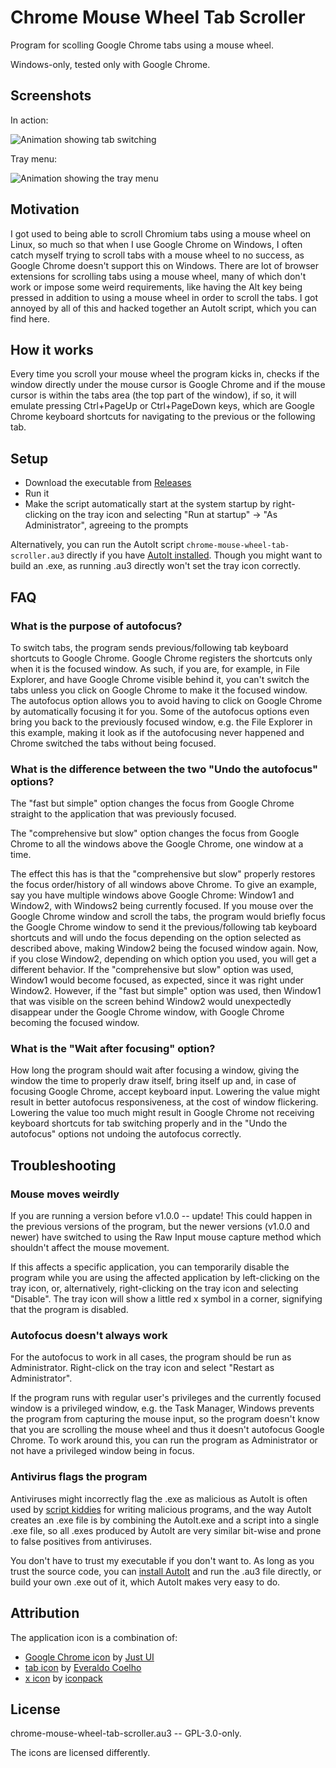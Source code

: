 # Chrome Mouse Wheel Tab Scroller

Program for scolling Google Chrome tabs using a mouse wheel.

Windows-only, tested only with Google Chrome.

## Screenshots

In action:

![Animation showing tab switching](https://i.imgur.com/ye1cNBc.gif)

Tray menu:

![Animation showing the tray menu](https://i.imgur.com/aED5mOf.gif)

## Motivation

I got used to being able to scroll Chromium tabs using a mouse wheel on Linux, so much so that when I use Google Chrome on Windows, I often catch myself trying to scroll tabs with a mouse wheel to no success, as Google Chrome doesn't support this on Windows.
There are lot of browser extensions for scrolling tabs using a mouse wheel, many of which don't work or impose some weird requirements, like having the Alt key being pressed in addition to using a mouse wheel in order to scroll the tabs.
I got annoyed by all of this and hacked together an AutoIt script, which you can find here.

## How it works

Every time you scroll your mouse wheel the program kicks in, checks if the window directly under the mouse cursor is Google Chrome and if the mouse cursor is within the tabs area (the top part of the window), if so, it will emulate pressing Ctrl+PageUp or Ctrl+PageDown keys, which are Google Chrome keyboard shortcuts for navigating to the previous or the following tab.

## Setup

- Download the executable from [Releases](https://github.com/nurupo/chrome-mouse-wheel-tab-scroller/releases)
- Run it
- Make the script automatically start at the system startup by right-clicking on the tray icon and selecting "Run at startup" -> "As Administrator", agreeing to the prompts

Alternatively, you can run the AutoIt script `chrome-mouse-wheel-tab-scroller.au3` directly if you have [AutoIt installed](https://www.autoitscript.com/site/autoit/downloads/). Though you might want to build an .exe, as running .au3 directly won't set the tray icon correctly.

## FAQ

### What is the purpose of autofocus?

To switch tabs, the program sends previous/following tab keyboard shortcuts to Google Chrome. Google Chrome registers the shortcuts only when it is the focused window. As such, if you are, for example, in File Explorer, and have Google Chrome visible behind it, you can't switch the tabs unless you click on Google Chrome to make it the focused window. The autofocus option allows you to avoid having to click on Google Chrome by automatically focusing it for you. Some of the autofocus options even bring you back to the previously focused window, e.g. the File Explorer in this example, making it look as if the autofocusing never happened and Chrome switched the tabs without being focused.

### What is the difference between the two "Undo the autofocus" options?

The "fast but simple" option changes the focus from Google Chrome straight to the application that was previously focused.

The "comprehensive but slow" option changes the focus from Google Chrome to all the windows above the Google Chrome, one window at a time.

The effect this has is that the "comprehensive but slow" properly restores the focus order/history of all windows above Chrome. To give an example, say you have multiple windows above Google Chrome: Window1 and Window2, with Windows2 being currently focused. If you mouse over the Google Chrome window and scroll the tabs, the program would briefly focus the Google Chrome window to send it the previous/following tab keyboard shortcuts and will undo the focus depending on the option selected as described above, making Window2 being the focused window again. Now, if you close Window2, depending on which option you used, you will get a different behavior. If the "comprehensive but slow" option was used, Window1 would become focused, as expected, since it was right under Window2. However, if the "fast but simple" option was used, then Window1 that was visible on the screen behind Window2 would unexpectedly disappear under the Google Chrome window, with Google Chrome becoming the focused window.

### What is the "Wait after focusing" option?

How long the program should wait after focusing a window, giving the window the time to properly draw itself, bring itself up and, in case of focusing Google Chrome, accept keyboard input. Lowering the value might result in better autofocus responsiveness, at the cost of window flickering. Lowering the value too much might result in Google Chrome not receiving keyboard shortcuts for tab switching properly and in the "Undo the autofocus" options not undoing the autofocus correctly.

## Troubleshooting

### Mouse moves weirdly

If you are running a version before v1.0.0 -- update! This could happen in the previous versions of the program, but the newer versions (v1.0.0 and newer) have switched to using the Raw Input mouse capture method which shouldn't affect the mouse movement.

If this affects a specific application, you can temporarily disable the program while you are using the affected application by left-clicking on the tray icon, or, alternatively, right-clicking on the tray icon and selecting "Disable".
The tray icon will show a little red x symbol in a corner, signifying that the program is disabled.

### Autofocus doesn't always work

For the autofocus to work in all cases, the program should be run as Administrator.
Right-click on the tray icon and select "Restart as Administrator".

If the program runs with regular user's privileges and the currently focused window is a privileged window, e.g. the Task Manager, Windows prevents the program from capturing the mouse input, so the program doesn't know that you are scrolling the mouse wheel and thus it doesn't autofocus Google Chrome.
To work around this, you can run the program as Administrator or not have a privileged window being in focus.

### Antivirus flags the program

Antiviruses might incorrectly flag the .exe as malicious as AutoIt is often used by [script kiddies](https://en.wikipedia.org/wiki/Script_kiddie) for writing malicious programs, and the way AutoIt creates an .exe file is by combining the AutoIt.exe and a script into a single .exe file, so all .exes produced by AutoIt are very similar bit-wise and prone to false positives from antiviruses.

You don't have to trust my executable if you don't want to.
As long as you trust the source code, you can [install AutoIt](https://www.autoitscript.com/site/autoit/downloads/) and run the .au3 file directly, or build your own .exe out of it, which AutoIt makes very easy to do.

## Attribution

The application icon is a combination of:

- [Google Chrome icon](https://www.iconfinder.com/icons/1298719/chrome_google_icon) by [Just UI](https://www.iconfinder.com/justui)
- [tab icon](https://www.iconfinder.com/icons/3256/tab_icon) by [Everaldo Coelho](http://www.everaldo.com/)
- [x icon](https://www.iconfinder.com/icons/1398917/circle_close_cross_delete_incorrect_invalid_x_icon) by [iconpack](https://www.iconfinder.com/iconpack)

## License

chrome-mouse-wheel-tab-scroller.au3 -- GPL-3.0-only.

The icons are licensed differently.

